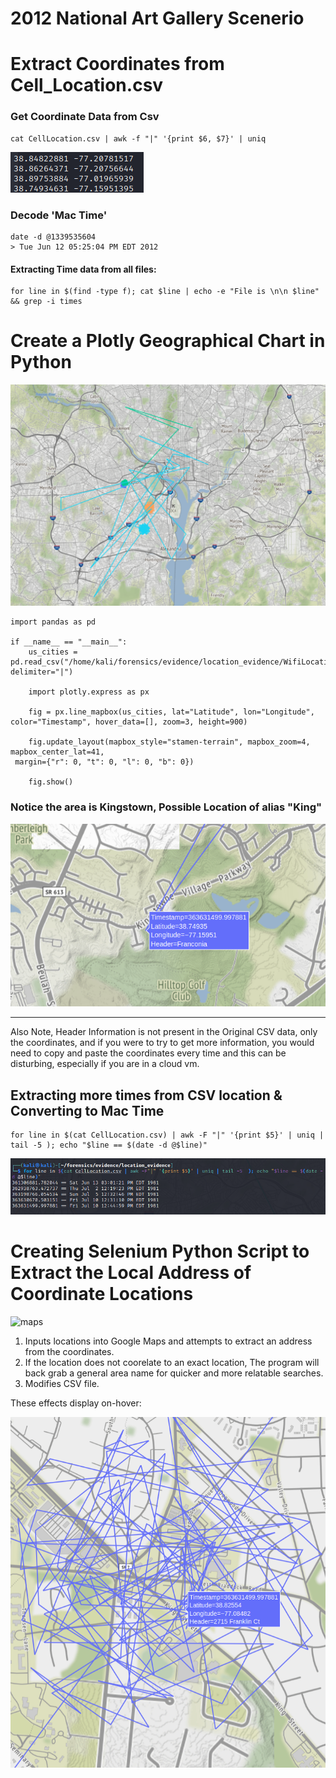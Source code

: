 # 2012 National Art Gallery Scenerio 


# Extract Coordinates from Cell_Location.csv

### Get Coordinate Data from Csv 
	cat CellLocation.csv | awk -f "|" '{print $6, $7}' | uniq 
	
![images](images/images.png)

### Decode 'Mac Time'
	date -d @1339535604
	> Tue Jun 12 05:25:04 PM EDT 2012 
	

#### Extracting Time data from all files: 
	for line in $(find -type f); cat $line | echo -e "File is \n\n $line" && grep -i times
	
	
# Create a Plotly Geographical Chart in Python 
![plotly map](images/plotlymap.png)

	import pandas as pd  

	if __name__ == "__main__":  
		us_cities = pd.read_csv("/home/kali/forensics/evidence/location_evidence/WifiLocation.csv", delimiter="|")  

		import plotly.express as px  

		fig = px.line_mapbox(us_cities, lat="Latitude", lon="Longitude", color="Timestamp", hover_data=[], zoom=3, height=900)  

		fig.update_layout(mapbox_style="stamen-terrain", mapbox_zoom=4, mapbox_center_lat=41,  
	 margin={"r": 0, "t": 0, "l": 0, "b": 0})  

		fig.show()

### Notice the area is Kingstown, Possible Location of alias "King"

![overlay](images/overlay.png)

--------------------

 Also Note, Header Information is not present in the Original CSV data, only the coordinates, and if you were to try to get more information, you would need to copy and paste the coordinates every time and this can be disturbing, especially if you are in a cloud vm. 


## Extracting more times from CSV location & Converting to Mac Time 
	for line in $(cat CellLocation.csv) | awk -F "|" '{print $5}' | uniq | tail -5 ); echo "$line == $(date -d @$line)"
	
![times](images/times.png)

# Creating Selenium Python Script to Extract the Local Address of Coordinate Locations 

![maps](images/maps.gif)

1. Inputs locations into Google Maps and attempts to extract an address from the coordinates.
2. If the location does not coorelate to an exact location, The program will back grab a general area name for quicker and more relatable searches. 
3. Modifies CSV file. 

These effects display on-hover: 

![hover](images/hover.png)





